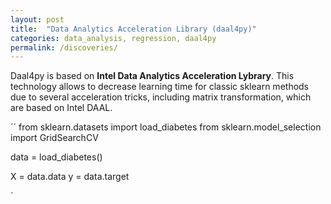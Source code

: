 ```yaml
---
layout: post
title:  "Data Analytics Acceleration Library (daal4py)"
categories: data_analysis, regression, daal4py
permalink: /discoveries/
---
```


Daal4py is based on **Intel Data Analytics Acceleration Lybrary**. This technology allows to decrease learning time for classic sklearn methods due to several acceleration tricks, including matrix transformation, which are based on Intel DAAL.

´´
from sklearn.datasets import load_diabetes
from sklearn.model_selection import GridSearchCV

data = load_diabetes()

X = data.data
y = data.target

´

